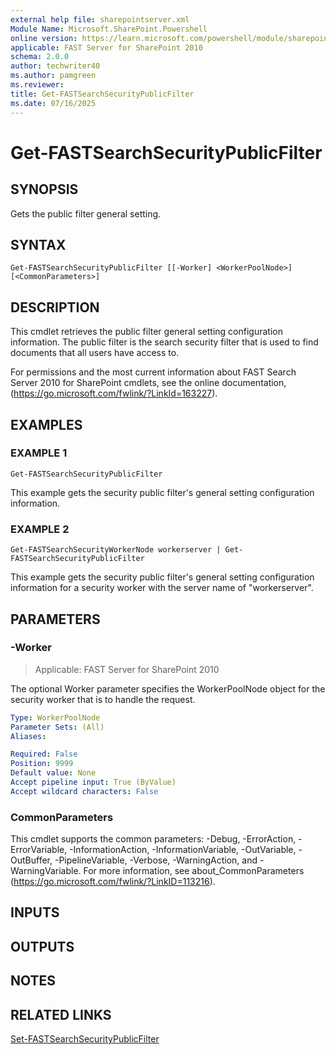 ```yaml
---
external help file: sharepointserver.xml
Module Name: Microsoft.SharePoint.Powershell
online version: https://learn.microsoft.com/powershell/module/sharepoint-server/get-fastsearchsecuritypublicfilter
applicable: FAST Server for SharePoint 2010
schema: 2.0.0
author: techwriter40
ms.author: pamgreen
ms.reviewer:
title: Get-FASTSearchSecurityPublicFilter
ms.date: 07/16/2025
---
```


# Get-FASTSearchSecurityPublicFilter

## SYNOPSIS
Gets the public filter general setting.

## SYNTAX

```
Get-FASTSearchSecurityPublicFilter [[-Worker] <WorkerPoolNode>] [<CommonParameters>]
```

## DESCRIPTION
This cmdlet retrieves the public filter general setting configuration information.
The public filter is the search security filter that is used to find documents that all users have access to.

For permissions and the most current information about FAST Search Server 2010 for SharePoint cmdlets, see the online documentation, (https://go.microsoft.com/fwlink/?LinkId=163227).

## EXAMPLES

### EXAMPLE 1
```
Get-FASTSearchSecurityPublicFilter
```

This example gets the security public filter's general setting configuration information.

### EXAMPLE 2
```
Get-FASTSearchSecurityWorkerNode workerserver | Get-FASTSearchSecurityPublicFilter
```

This example gets the security public filter's general setting configuration information for a security worker with the server name of "workerserver".

## PARAMETERS

### -Worker

> Applicable: FAST Server for SharePoint 2010

The optional Worker parameter specifies the WorkerPoolNode object for the security worker that is to handle the request.

```yaml
Type: WorkerPoolNode
Parameter Sets: (All)
Aliases:

Required: False
Position: 9999
Default value: None
Accept pipeline input: True (ByValue)
Accept wildcard characters: False
```

### CommonParameters
This cmdlet supports the common parameters: -Debug, -ErrorAction, -ErrorVariable, -InformationAction, -InformationVariable, -OutVariable, -OutBuffer, -PipelineVariable, -Verbose, -WarningAction, and -WarningVariable. For more information, see about_CommonParameters (https://go.microsoft.com/fwlink/?LinkID=113216).

## INPUTS

## OUTPUTS

## NOTES

## RELATED LINKS

[Set-FASTSearchSecurityPublicFilter](Set-FASTSearchSecurityPublicFilter.md)
